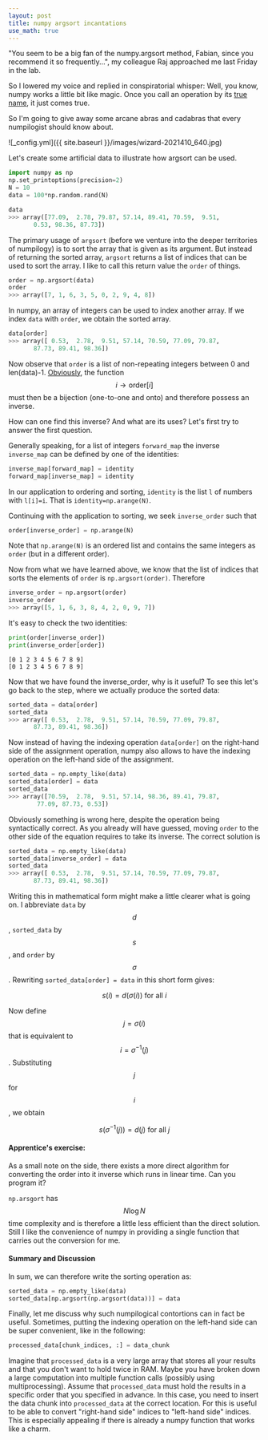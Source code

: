 ```yaml
---
layout: post
title: numpy argsort incantations
use_math: true
---
```



"You seem to be a big fan of the numpy.argsort method, Fabian, since you recommend it so frequently...", my colleague Raj approached me last Friday in the lab.

So I lowered my voice and replied in conspiratorial whisper: Well, you know, numpy works a little bit like magic. Once you call an operation by its [true name](https://en.wikipedia.org/wiki/True_name), it just comes true.

So I'm going to give away some arcane abras and cadabras that every numpilogist should know about.

![_config.yml]({{ site.baseurl }}/images/wizard-2021410_640.jpg)

Let's create some artificial data to illustrate how argsort can be used.

```python
import numpy as np
np.set_printoptions(precision=2)
N = 10
data = 100*np.random.rand(N)
```

```python
data
>>> array([77.09,  2.78, 79.87, 57.14, 89.41, 70.59,  9.51,  
       0.53, 98.36, 87.73])
```

The primary usage of `argsort` (before we venture into the deeper territories of numpilogy) is to sort the array that is given as its argument. But instead of returning the sorted array, `argsort` returns a list of indices that can be used to sort the array.
I like to call this return value the `order` of things.

```python
order = np.argsort(data)
order
>>> array([7, 1, 6, 3, 5, 0, 2, 9, 4, 8])
```

In numpy, an array of integers can be used to index another array.
If we index `data` with `order`, we obtain the sorted array.

```python
data[order]
>>> array([ 0.53,  2.78,  9.51, 57.14, 70.59, 77.09, 79.87, 
       87.73, 89.41, 98.36])
```

Now observe that `order` is a list of non-repeating integers between 0 and len(data)-1. [Obviously](https://en.wikipedia.org/wiki/Pigeonhole_principle), the function $$i\rightarrow\text{order}[i]$$ must then be a bijection (one-to-one and onto) and therefore possess an inverse.

How can one find this inverse? And what are its uses? Let's first try to answer the first question.

Generally speaking, for a list of integers `forward_map` the inverse `inverse_map` can be defined by one of the identities:

```python
inverse_map[forward_map] = identity
forward_map[inverse_map] = identity
```

In our application to ordering and sorting, `identity` is the list `l` of numbers with `l[i]=i`. 
That is `identity=np.arange(N)`.

Continuing with the application to sorting, we seek `inverse_order` such that
```python
order[inverse_order] = np.arange(N)
```
Note that `np.arange(N)` is an ordered list and contains the same integers as `order` (but in a different order). 

Now from what we have learned above, we know that the list of indices that sorts the elements of `order` is `np.argsort(order)`. Therefore

```python
inverse_order = np.argsort(order)
inverse_order
>>> array([5, 1, 6, 3, 8, 4, 2, 0, 9, 7])
```

It's easy to check the two identities:

```python
print(order[inverse_order])
print(inverse_order[order])
```
```
[0 1 2 3 4 5 6 7 8 9]
[0 1 2 3 4 5 6 7 8 9]
```

Now that we have found the inverse_order, why is it useful? To see this let's go back to the step, where we actually produce the sorted data:

```python
sorted_data = data[order]
sorted_data
>>> array([ 0.53,  2.78,  9.51, 57.14, 70.59, 77.09, 79.87, 
       87.73, 89.41, 98.36])
```

Now instead of having the indexing operation `data[order]` on the right-hand side of the assignment operation, numpy also allows to have the indexing operation on the left-hand side of the assignment.

```python
sorted_data = np.empty_like(data)
sorted_data[order] = data
sorted_data
>>> array([70.59,  2.78,  9.51, 57.14, 98.36, 89.41, 79.87, 
        77.09, 87.73, 0.53])
```

Obviously something is wrong here, despite the operation being syntactically correct. As you already will have guessed, moving `order` to the other side of the equation requires to take its inverse. The correct solution is

```python
sorted_data = np.empty_like(data)
sorted_data[inverse_order] = data
sorted_data
>>> array([ 0.53,  2.78,  9.51, 57.14, 70.59, 77.09, 79.87,
       87.73, 89.41, 98.36])
```

Writing this in mathematical form might make a little clearer what is going on. I abbreviate `data` by $$d$$, `sorted_data` by $$s$$, and `order` by $$\sigma$$. Rewriting `sorted_data[order] = data` in this short form gives:

$$ s(i) = d(\sigma(i)) \text{ for all } i$$

Now define $$ j = \sigma(i) $$ that is equivalent to $$ i = \sigma^{-1}(j) $$. Substituting $$j$$ for $$i$$, we obtain

$$ s(\sigma^{-1}(j)) = d(j) \text{ for all } j$$

#### Apprentice's exercise:
As a small note on the side, there exists a more direct algorithm for converting the order
into it inverse which runs in linear time. Can you program it?

`np.arsgort` has $$N \log N$$ time complexity and 
is therefore a little less efficient than the direct solution. Still I like the 
convenience of numpy in providing a single function that carries out the conversion for me.

#### Summary and Discussion

In sum, we can therefore write the sorting operation as:

```python
sorted_data = np.empty_like(data)
sorted_data[np.argsort(np.argsort(data))] = data
````

Finally, let me discuss why such numpilogical contortions can in fact be useful. Sometimes, putting the indexing operation on the left-hand side can be super convenient, like in the following:
```python
processed_data[chunk_indices, :] = data_chunk
```
Imagine that `processed_data` is a very large array that stores all your results and that you don't want to hold twice in RAM. Maybe you have broken down a large computation into multiple function calls (possibly using multiprocessing). Assume that `processed_data` must hold the 
results in a specific order that you specified in advance.  In this case, you need to insert 
the data chunk into `processed_data` at the correct location.  For this is useful to be able  to convert "right-hand side" indices to "left-hand side" indices. This is especially appealing if there is already a numpy function that works like a charm.

